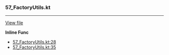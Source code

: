 ### 57_FactoryUtils.kt
---
[View file](../../recall_analyzed/57_FactoryUtils.kt)

**Inline Func**

 - [57_FactoryUtils.kt:28](../../recall_analyzed/57_FactoryUtils.kt#L28)
 - [57_FactoryUtils.kt:35](../../recall_analyzed/57_FactoryUtils.kt#L35)
